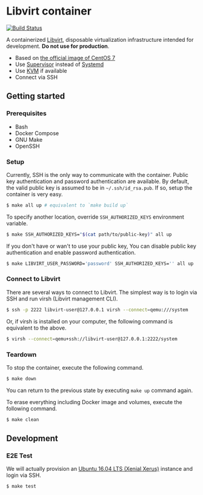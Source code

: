 # Libvirt container

[![Build Status](https://travis-ci.org/t13a/libvirt-container.svg?branch=master)](https://travis-ci.org/t13a/libvirt-container)

A containerized [Libvirt](https://libvirt.org/), disposable virtualization infrastructure intended for development. **Do not use for production**.

- Based on [the official image of CentOS 7](https://hub.docker.com/_/centos)
- Use [Supervisor](http://supervisord.org/) instead of [Systemd](https://freedesktop.org/wiki/Software/systemd/)
- Use [KVM](https://www.linux-kvm.org/page/Main_Page) if available
- Connect via SSH

## Getting started

### Prerequisites

- Bash
- Docker Compose
- GNU Make
- OpenSSH

### Setup

Currently, SSH is the only way to communicate with the container. Public key authentication and password authentication are available. By default, the valid public key is assumed to be in `~/.ssh/id_rsa.pub`. If so, setup the container is very easy.

```bash
$ make all up # equivalent to `make build up`
```

To specify another location, override `SSH_AUTHORIZED_KEYS` environment variable.

```bash
$ make SSH_AUTHORIZED_KEYS="$(cat path/to/public-key)" all up
```

If you don't have or wan't to use your public key, You can disable public key authentication and enable password authentication.

```bash
$ make LIBVIRT_USER_PASSWORD='password' SSH_AUTHORIZED_KEYS='' all up
```

### Connect to Libvirt

There are several ways to connect to Libvirt. The simplest way is to login via SSH and run virsh (Libvirt management CLI).

```bash
$ ssh -p 2222 libvirt-user@127.0.0.1 virsh --connect=qemu:///system
```

Or, if virsh is installed on your computer, the following command is equivalent to the above.

```bash
$ virsh --connect=qemu+ssh://libvirt-user@127.0.0.1:2222/system
```

### Teardown

To stop the container, execute the following command.

```bash
$ make down
```

You can return to the previous state by executing `make up` command again.

To erase everything including Docker image and volumes, execute the following command.

```bash
$ make clean
```

## Development

### E2E Test

We will actually provision an [Ubuntu 16.04 LTS (Xenial Xerus)](https://cloud-images.ubuntu.com/xenial/) instance and login via SSH.

```bash
$ make test
```
